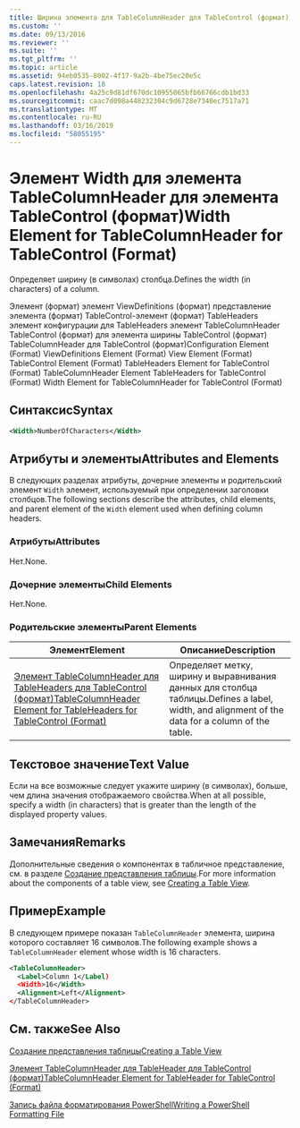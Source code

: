 ```yaml
---
title: Ширина элемента для TableColumnHeader для TableControl (формат) | Документация Майкрософт
ms.custom: ''
ms.date: 09/13/2016
ms.reviewer: ''
ms.suite: ''
ms.tgt_pltfrm: ''
ms.topic: article
ms.assetid: 94eb0535-8002-4f17-9a2b-4be75ec20e5c
caps.latest.revision: 18
ms.openlocfilehash: 4a25c9d81df670dc10955065bfb66766cdb1bd33
ms.sourcegitcommit: caac7d098a448232304c9d6728e7340ec7517a71
ms.translationtype: MT
ms.contentlocale: ru-RU
ms.lasthandoff: 03/16/2019
ms.locfileid: "58055195"
---
```

# <a name="width-element-for-tablecolumnheader-for-tablecontrol-format"></a><span data-ttu-id="a18ac-102">Элемент Width для элемента TableColumnHeader для элемента TableControl (формат)</span><span class="sxs-lookup"><span data-stu-id="a18ac-102">Width Element for TableColumnHeader for TableControl (Format)</span></span>

<span data-ttu-id="a18ac-103">Определяет ширину (в символах) столбца.</span><span class="sxs-lookup"><span data-stu-id="a18ac-103">Defines the width (in characters) of a column.</span></span>

<span data-ttu-id="a18ac-104">Элемент (формат) элемент ViewDefinitions (формат) представление элемента (формат) TableControl-элемент (формат) TableHeaders элемент конфигурации для TableHeaders элемент TableColumnHeader TableControl (формат) для элемента ширины TableControl (формат) TableColumnHeader для TableControl (формат)</span><span class="sxs-lookup"><span data-stu-id="a18ac-104">Configuration Element (Format) ViewDefinitions Element (Format) View Element (Format) TableControl Element (Format) TableHeaders Element for TableControl (Format) TableColumnHeader Element TableHeaders for TableControl (Format) Width Element for TableColumnHeader for TableControl (Format)</span></span>

## <a name="syntax"></a><span data-ttu-id="a18ac-105">Синтаксис</span><span class="sxs-lookup"><span data-stu-id="a18ac-105">Syntax</span></span>

```xml
<Width>NumberOfCharacters</Width>
```

## <a name="attributes-and-elements"></a><span data-ttu-id="a18ac-106">Атрибуты и элементы</span><span class="sxs-lookup"><span data-stu-id="a18ac-106">Attributes and Elements</span></span>

<span data-ttu-id="a18ac-107">В следующих разделах атрибуты, дочерние элементы и родительский элемент `Width` элемент, используемый при определении заголовки столбцов.</span><span class="sxs-lookup"><span data-stu-id="a18ac-107">The following sections describe the attributes, child elements, and parent element of the `Width` element used when defining column headers.</span></span>

### <a name="attributes"></a><span data-ttu-id="a18ac-108">Атрибуты</span><span class="sxs-lookup"><span data-stu-id="a18ac-108">Attributes</span></span>

<span data-ttu-id="a18ac-109">Нет.</span><span class="sxs-lookup"><span data-stu-id="a18ac-109">None.</span></span>

### <a name="child-elements"></a><span data-ttu-id="a18ac-110">Дочерние элементы</span><span class="sxs-lookup"><span data-stu-id="a18ac-110">Child Elements</span></span>

<span data-ttu-id="a18ac-111">Нет.</span><span class="sxs-lookup"><span data-stu-id="a18ac-111">None.</span></span>

### <a name="parent-elements"></a><span data-ttu-id="a18ac-112">Родительские элементы</span><span class="sxs-lookup"><span data-stu-id="a18ac-112">Parent Elements</span></span>

|<span data-ttu-id="a18ac-113">Элемент</span><span class="sxs-lookup"><span data-stu-id="a18ac-113">Element</span></span>|<span data-ttu-id="a18ac-114">Описание</span><span class="sxs-lookup"><span data-stu-id="a18ac-114">Description</span></span>|
|-------------|-----------------|
|[<span data-ttu-id="a18ac-115">Элемент TableColumnHeader для TableHeaders для TableControl (формат)</span><span class="sxs-lookup"><span data-stu-id="a18ac-115">TableColumnHeader Element for TableHeaders for TableControl (Format)</span></span>](./tablecolumnheader-element-format.md)|<span data-ttu-id="a18ac-116">Определяет метку, ширину и выравнивания данных для столбца таблицы.</span><span class="sxs-lookup"><span data-stu-id="a18ac-116">Defines a label, width, and alignment of the data for a column of the table.</span></span>|

## <a name="text-value"></a><span data-ttu-id="a18ac-117">Текстовое значение</span><span class="sxs-lookup"><span data-stu-id="a18ac-117">Text Value</span></span>

<span data-ttu-id="a18ac-118">Если на все возможные следует укажите ширину (в символах), больше, чем длина значения отображаемого свойства.</span><span class="sxs-lookup"><span data-stu-id="a18ac-118">When at all possible, specify a width (in characters) that is greater than the length of the displayed property values.</span></span>

## <a name="remarks"></a><span data-ttu-id="a18ac-119">Замечания</span><span class="sxs-lookup"><span data-stu-id="a18ac-119">Remarks</span></span>

<span data-ttu-id="a18ac-120">Дополнительные сведения о компонентах в табличное представление, см. в разделе [Создание представления таблицы](./creating-a-table-view.md).</span><span class="sxs-lookup"><span data-stu-id="a18ac-120">For more information about the components of a table view, see [Creating a Table View](./creating-a-table-view.md).</span></span>

## <a name="example"></a><span data-ttu-id="a18ac-121">Пример</span><span class="sxs-lookup"><span data-stu-id="a18ac-121">Example</span></span>

<span data-ttu-id="a18ac-122">В следующем примере показан `TableColumnHeader` элемента, ширина которого составляет 16 символов.</span><span class="sxs-lookup"><span data-stu-id="a18ac-122">The following example shows a `TableColumnHeader` element whose width is 16 characters.</span></span>

```xml
<TableColumnHeader>
  <Label>Column 1</Label)
  <Width>16</Width>
  <Alignment>Left</Alignment>
</TableColumnHeader>
```

## <a name="see-also"></a><span data-ttu-id="a18ac-123">См. также</span><span class="sxs-lookup"><span data-stu-id="a18ac-123">See Also</span></span>

[<span data-ttu-id="a18ac-124">Создание представления таблицы</span><span class="sxs-lookup"><span data-stu-id="a18ac-124">Creating a Table View</span></span>](./creating-a-table-view.md)

[<span data-ttu-id="a18ac-125">Элемент TableColumnHeader для TableHeader для TableControl (формат)</span><span class="sxs-lookup"><span data-stu-id="a18ac-125">TableColumnHeader Element for TableHeader for TableControl (Format)</span></span>](./tablecolumnheader-element-format.md)

[<span data-ttu-id="a18ac-126">Запись файла форматирования PowerShell</span><span class="sxs-lookup"><span data-stu-id="a18ac-126">Writing a PowerShell Formatting File</span></span>](./writing-a-powershell-formatting-file.md)
